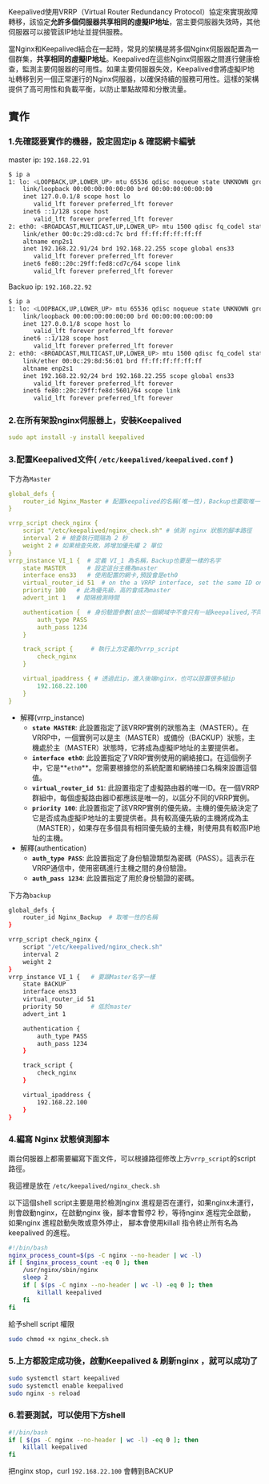 Keepalived使用VRRP（Virtual Router Redundancy Protocol）協定來實現故障轉移，該協定**允許多個伺服器共享相同的虛擬IP地址**，當主要伺服器失效時，其他伺服器可以接管該IP地址並提供服務。

當Nginx和Keepalived結合在一起時，常見的架構是將多個Nginx伺服器配置為一個群集，**共享相同的虛擬IP地址**。Keepalived在這些Nginx伺服器之間進行健康檢查，監測主要伺服器的可用性。如果主要伺服器失效，Keepalived會將虛擬IP地址轉移到另一個正常運行的Nginx伺服器，以確保持續的服務可用性。這樣的架構提供了高可用性和負載平衡，以防止單點故障和分散流量。



## 實作

### 1.先確認要實作的機器，設定固定ip & 確認網卡編號

master ip: `192.168.22.91`

```bash
$ ip a
1: lo: <LOOPBACK,UP,LOWER_UP> mtu 65536 qdisc noqueue state UNKNOWN group default qlen 1000
    link/loopback 00:00:00:00:00:00 brd 00:00:00:00:00:00
    inet 127.0.0.1/8 scope host lo
       valid_lft forever preferred_lft forever
    inet6 ::1/128 scope host 
       valid_lft forever preferred_lft forever
2: eth0: <BROADCAST,MULTICAST,UP,LOWER_UP> mtu 1500 qdisc fq_codel state UP group default qlen 1000
    link/ether 00:0c:29:d8:cd:7c brd ff:ff:ff:ff:ff:ff
    altname enp2s1
    inet 192.168.22.91/24 brd 192.168.22.255 scope global ens33
       valid_lft forever preferred_lft forever
    inet6 fe80::20c:29ff:fed8:cd7c/64 scope link 
       valid_lft forever preferred_lft forever
```

Backuo ip: `192.168.22.92`

```bash
$ ip a
1: lo: <LOOPBACK,UP,LOWER_UP> mtu 65536 qdisc noqueue state UNKNOWN group default qlen 1000
    link/loopback 00:00:00:00:00:00 brd 00:00:00:00:00:00
    inet 127.0.0.1/8 scope host lo
       valid_lft forever preferred_lft forever
    inet6 ::1/128 scope host 
       valid_lft forever preferred_lft forever
2: eth0: <BROADCAST,MULTICAST,UP,LOWER_UP> mtu 1500 qdisc fq_codel state UP group default qlen 1000
    link/ether 00:0c:29:8d:56:01 brd ff:ff:ff:ff:ff:ff
    altname enp2s1
    inet 192.168.22.92/24 brd 192.168.22.255 scope global ens33
       valid_lft forever preferred_lft forever
    inet6 fe80::20c:29ff:fe8d:5601/64 scope link 
       valid_lft forever preferred_lft forever
```

### 2.在所有架設nginx伺服器上，安裝Keepalived

```yaml
sudo apt install -y install keepalived
```

### 3.配置Keepalived文件( **`/etc/keepalived/keepalived.conf`  )**

下方為`Master`

```yaml
global_defs {
    router_id Nginx_Master # 配置keepalived的名稱(唯一性)，Backup也要取唯一性的名稱
}

vrrp_script check_nginx {
    script "/etc/keepalived/nginx_check.sh" # 偵測 nginx 狀態的腳本路徑
    interval 2 # 檢查執行間隔為 2 秒
    weight 2 # 如果檢查失敗，將增加優先權 2 單位
}
vrrp_instance VI_1 {  # 定義 VI_1 為名稱，Backup也要是一樣的名字
    state MASTER      # 設定這台主機為master
    interface ens33   # 使用配置的網卡,預設會是eth0
    virtual_router_id 51  # on the a VRRP interface, set the same ID on all nodes
    priority 100   # 此為優先級，高的會成為master
    advert_int 1   # 間隔檢測時間

    authentication {  # 身份驗證參數(由於一個網域中不會只有一組keepalived,不同組的keepalived是透過auth找尋共同的機器
        auth_type PASS
        auth_pass 1234
    }

    track_script {     # 執行上方定義的vrrp_script
        check_nginx
    }

    virtual_ipaddress { # 透過此ip，進入後端nginx，也可以設置很多組ip
        192.168.22.100
    }
}
```

- 解釋(vrrp_instance)
    - **`state MASTER`**: 此設置指定了該VRRP實例的狀態為主（MASTER）。在VRRP中，一個實例可以是主（MASTER）或備份（BACKUP）狀態，主機處於主（MASTER）狀態時，它將成為虛擬IP地址的主要提供者。
    - **`interface eth0`**: 此設置指定了VRRP實例使用的網絡接口。在這個例子中，它是**`eth0`**。您需要根據您的系統配置和網絡接口名稱來設置這個值。
    - **`virtual_router_id 51`**: 此設置指定了虛擬路由器的唯一ID。在一個VRRP群組中，每個虛擬路由器ID都應該是唯一的，以區分不同的VRRP實例。
    - **`priority 100`**: 此設置指定了該VRRP實例的優先級。主機的優先級決定了它是否成為虛擬IP地址的主要提供者。具有較高優先級的主機將成為主（MASTER），如果存在多個具有相同優先級的主機，則使用具有較高IP地址的主機。
- 解釋(authentication)
    - **`auth_type PASS`**: 此設置指定了身份驗證類型為密碼（PASS）。這表示在VRRP通信中，使用密碼進行主機之間的身份驗證。
    - **`auth_pass 1234`**: 此設置指定了用於身份驗證的密碼。

下方為`backup`

```bash
global_defs {
    router_id Nginx_Backup  # 取唯一性的名稱
}

vrrp_script check_nginx {
    script "/etc/keepalived/nginx_check.sh"
    interval 2
    weight 2
} 
vrrp_instance VI_1 {   # 要跟Master名字一樣
    state BACKUP         
    interface ens33       
    virtual_router_id 51
    priority 50        # 低於master
    advert_int 1         

    authentication {    
        auth_type PASS
        auth_pass 1234
    }

    track_script { 
        check_nginx
    }

    virtual_ipaddress {  
        192.168.22.100
    }
}
```

### 4.編寫 Nginx 狀態偵測腳本

兩台伺服器上都需要編寫下面文件，可以根據路徑修改上方`vrrp_script`的script路徑。

我這裡是放在  `/etc/keepalived/nginx_check.sh` 

以下這個shell script主要是用於檢測nginx 進程是否在運行，如果nginx未運行，則會啟動nginx，在啟動nginx 後，腳本會暫停2 秒，等待nginx 進程完全啟動，如果nginx 進程啟動失敗或意外停止， 腳本會使用killall 指令終止所有名為keepalived 的進程。

```bash
#!/bin/bash
nginx_process_count=$(ps -C nginx --no-header | wc -l)
if [ $nginx_process_count -eq 0 ]; then
    /usr/nginx/sbin/nginx
    sleep 2
    if [ $(ps -C nginx --no-header | wc -l) -eq 0 ]; then
        killall keepalived
    fi
fi
```

給予shell script 權限

```bash
sudo chmod +x nginx_check.sh
```

### 5.上方都設定成功後，啟動Keepalived & 刷新nginx ，就可以成功了

```bash
sudo systemctl start keepalived
sudo systemctl enable keepalived
sudo nginx -s reload
```

### 6.若要測試，可以使用下方shell

```bash
#!/bin/bash
if [ $(ps -C nginx --no-header | wc -l) -eq 0 ]; then
    killall keepalived
fi
```

把nginx stop，curl `192.168.22.100` 會轉到BACKUP